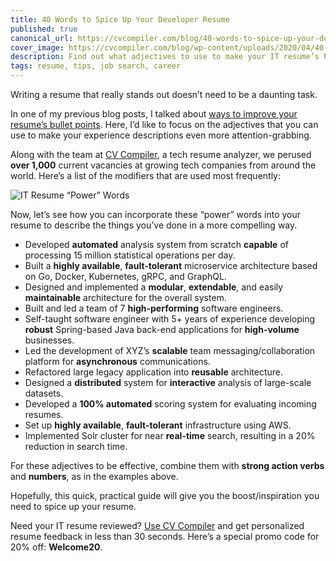```yaml
---
title: 40 Words to Spice Up Your Developer Resume
published: true
canonical_url: https://cvcompiler.com/blog/40-words-to-spice-up-your-developer-resume/
cover_image: https://cvcompiler.com/blog/wp-content/uploads/2020/04/40-Words-to-Spice-Up-Your-Developer-Resume.png
description: Find out what adjectives to use to make your IT resume’s bullet points more attention-grabbing.
tags: resume, tips, job search, career
---
```


Writing a resume that really stands out doesn’t need to be a daunting task.

In one of my previous blog posts, I talked about [ways to improve your resume’s bullet points](https://cvcompiler.com/blog/how-to-improve-your-junior-developer-resume-bullets/?utm=6d7917b00fdc9ab5). Here, I’d like to focus on the adjectives that you can use to make your experience descriptions even more attention-grabbing. 

Along with the team at [CV Compiler](https://cvcompiler.com/?utm=abab33501bca3a95), a tech resume analyzer, we perused <b>over 1,000</b> current vacancies at growing tech companies from around the world. Here’s a list of the modifiers that are used most frequently:

![IT Resume “Power” Words](https://cvcompiler.com/blog/wp-content/uploads/2020/04/IT-Resume-Power-Words-1024x678.png)

Now, let’s see how you can incorporate these “power” words into your resume to describe the things you’ve done in a more compelling way.

* Developed <b>automated</b> analysis system from scratch <b>capable</b> of processing 15 million statistical operations per day.
* Built a <b>highly available</b>, <b>fault-tolerant</b> microservice architecture based on Go, Docker, Kubernetes, gRPC, and GraphQL.
* Designed and implemented a <b>modular</b>, <b>extendable</b>, and easily <b>maintainable</b> architecture for the overall system.
* Built and led a team of 7 <b>high-performing</b> software engineers.
* Self-taught software engineer with 5+ years of experience developing <b>robust</b> Spring-based Java back-end applications for <b>high-volume</b> businesses.
* Led the development of XYZ’s <b>scalable</b> team messaging/collaboration platform for <b>asynchronous</b> communications.
* Refactored large legacy application into <b>reusable</b> architecture.
* Designed a <b>distributed</b> system for <b>interactive</b> analysis of large-scale datasets.
* Developed a <b>100% automated</b> scoring system for evaluating incoming resumes.
* Set up <b>highly available</b>, <b>fault-tolerant</b> infrastructure using AWS.
* Implemented Solr cluster for near <b>real-time</b> search, resulting in a 20% reduction in search time.

For these adjectives to be effective, combine them with <b>strong action verbs</b> and <b>numbers</b>, as in the examples above. 

Hopefully, this quick, practical guide will give you the boost/inspiration you need to spice up your resume.

Need your IT resume reviewed? [Use CV Compiler](https://cvcompiler.com/?utm=abab33501bca3a95) and get personalized resume feedback in less than 30 seconds. Here’s a special promo code for 20% off: <b>Welcome20</b>.
